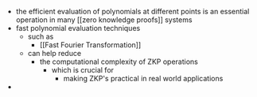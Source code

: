 - the efficient evaluation of polynomials at different points is an essential operation in many [[zero knowledge proofs]] systems
- fast polynomial evaluation techniques
	- such as
		- [[Fast Fourier Transformation]]
	- can help reduce
		- the computational complexity of ZKP operations
			- which is crucial for
				- making ZKP's practical in real world applications
-